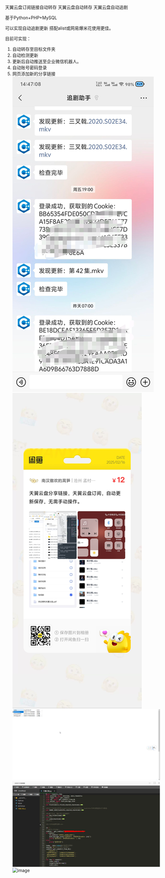 天翼云盘订阅链接自动转存
天翼云盘自动转存
天翼云盘自动追剧

基于Python+PHP+MySQL

可以实现自动追剧更新
搭配alist或网易爆米花使用更佳。

目前可实现：
1. 自动转存至目标文件夹
1. 自动检测更新
1. 更新后自动推送至企业微信机器人。
1. 自动账号密码登录
1. 网页添加新的分享链接
![image](./src/企业微信机器人推送图.jpg)
![image](./src/view-1739688849.png.jpg)
![image](./src/数据库图.png)
![image](./src/程序图.jpg)
![image](.src/网页添加分享链接图.jpg)
